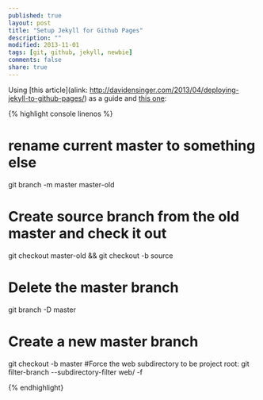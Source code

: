 ```yaml
---
published: true
layout: post
title: "Setup Jekyll for Github Pages"
description: ""
modified: 2013-11-01
tags: [git, github, jekyll, newbie]
comments: false
share: true 
---
```


Using [this article](alink: http://davidensinger.com/2013/04/deploying-jekyll-to-github-pages/) as a guide and
[this one](http://blog.coolaj86.com/articles/hosting-your-blog-on-github-pages.html):


{% highlight console linenos %}
# rename current master to something else
git branch -m master master-old
# Create source branch from the old master and check it out
git checkout master-old && git checkout -b source

# Delete the master branch
git branch -D master
# Create a new master branch
git checkout -b master
#Force the web subdirectory to be project root:
git filter-branch --subdirectory-filter web/ -f


{% endhighlight}